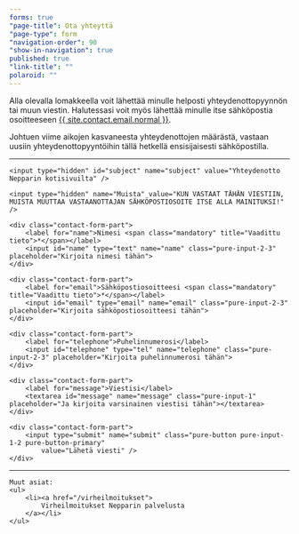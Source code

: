 ```yaml
---
forms: true
"page-title": Ota yhteyttä
"page-type": form
"navigation-order": 90
"show-in-navigation": true
published: true
"link-title": ""
polaroid: ""
---
```



<!--
    Jos muutat tämän tiedoston nimeä (ota-yhteytta.md),
    muista muuttaa se myös _config.yml -tiedostoon
-->

Alla olevalla lomakkeella voit lähettää minulle helposti yhteydenottopyynnön tai muun viestin. Halutessasi voit myös lähettää minulle itse sähköpostia osoitteeseen <a href="mailto:{{ site.contact.email.normal }}">{{ site.contact.email.normal }}</a>.

Johtuen viime aikojen kasvaneesta yhteydenottojen määrästä, vastaan uusiin yhteydenottopyyntöihin tällä hetkellä ensisijaisesti sähköpostilla.

---

<script>
    function checkInfo(e) {
        var name = document.getElementById("name").value,
            email = document.getElementById("email").value;

        document.getElementById("subject").value = "Yhteydenotto Nepparin kotisivuilta – " + name + " (" + Date.now() + ")";

        if (name === "") {
            alert("Hei! Kirjoitathan myös nimesi sille varattuun kenttään, kiitos!");
            return false;
        }

        if (email === "") {
            alert("Hei! Annathan sähköpostiosoitteesi, jotta voin ottaa sinuun yhteyttä. Kiitos!");
            return false;
        }

        return true;
    }
</script>

<form class="pure-form pure-form-stacked contact-form" name="ota-yhteytta" data-netlify="true" onsubmit="return checkInfo();" method="POST" action="/kiitos-viestistasi">

    <input type="hidden" id="subject" name="subject" value="Yhteydenotto Nepparin kotisivuilta" />

    <input type="hidden" name="Muista" value="KUN VASTAAT TÄHÄN VIESTIIN, MUISTA MUUTTAA VASTAANOTTAJAN SÄHKÖPOSTIOSOITE ITSE ALLA MAINITUKSI!" />

    <div class="contact-form-part">
        <label for="name">Nimesi <span class="mandatory" title="Vaadittu tieto">*</span></label>
        <input id="name" type="text" name="name" class="pure-input-2-3" placeholder="Kirjoita nimesi tähän">
    </div>

    <div class="contact-form-part">
        <label for="email">Sähköpostiosoitteesi <span class="mandatory" title="Vaadittu tieto">*</span></label>
        <input id="email" type="email" name="email" class="pure-input-2-3" placeholder="Kirjoita sähköpostiosoitteesi tähän">
    </div>

    <div class="contact-form-part">
        <label for="telephone">Puhelinnumerosi</label>
        <input id="telephone" type="tel" name="telephone" class="pure-input-2-3" placeholder="Kirjoita puhelinnumerosi tähän">
    </div>

    <div class="contact-form-part">
        <label for="message">Viestisi</label>
        <textarea id="message" name="message" class="pure-input-1" placeholder="Ja kirjoita varsinainen viestisi tähän"></textarea>
    </div>

    <div class="contact-form-part">
        <input type="submit" name="submit" class="pure-button pure-input-1-2 pure-button-primary"
            value="Lähetä viesti" />
    </div>

</form>

<div class="other-things">
    <hr/>

    Muut asiat:
    <ul>
        <li><a href="/virheilmoitukset">
            Virheilmoitukset Nepparin palvelusta
        </a></li>
    </ul>
</div>



